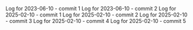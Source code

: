Log for 2023-06-10 - commit 1
Log for 2023-06-10 - commit 2
Log for 2025-02-10 - commit 1
Log for 2025-02-10 - commit 2
Log for 2025-02-10 - commit 3
Log for 2025-02-10 - commit 4
Log for 2025-02-10 - commit 5
